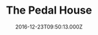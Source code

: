 ---
date: 2016-12-23T09:50:13.000Z
title: The Pedal House
latitude: 52.043762
longitude: 0.953813
category: checkin
---